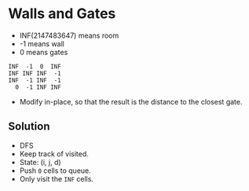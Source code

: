 # Walls and Gates

* INF(2147483647) means room
* -1 means wall
* 0 means gates

```
INF  -1  0  INF
INF INF INF  -1
INF  -1 INF  -1
  0  -1 INF INF
```

* Modify in-place, so that the result is the
  distance to the closest gate.

## Solution

* DFS
* Keep track of visited.
* State: (i, j, d)
* Push `0` cells to queue.
* Only visit the `INF` cells.
